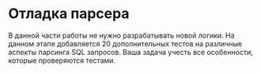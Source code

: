# Отладка парсера

В данной части работы не нужно разрабатывать новой логики.
На данном этапе добавляется 20 дополнительных тестов на различные аспекты парсинга SQL
запросов. Ваша задача учесть все особенности, которые проверяются тестами.